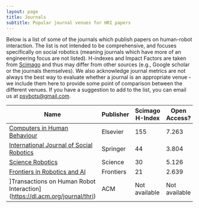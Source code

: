 ```yaml
---
layout: page
title: Journals
subtitle: Popular journal venues for HRI papers
---
```

Below is a list of some of the journals which publish papers on human-robot interaction. The list is not intended to be comprehensive, and focuses specifically on social robotics (meaning journals which have more of an engineering focus are not listed). H-indexes and Impact Factors are taken from [Scimago](https://www.scimagojr.com/) and thus may differ from other sources (e.g., Google scholar or the journals themselves). We also acknowledge journal metrics are not always the best way to evaluate whether a journal is an appropriate venue - we include them here to provide some point of comparison between the different venues. If you have a suggestion to add to the list, you can email us at psybots@gmail.com.

| **Name**                                 | **Publisher**  | **Scimago H-Index** | **Open Access?** |
|------------------------------------------|-----------|-----------------|--------------------------------------|
| [Computers in Human Behaviour](https://www.journals.elsevier.com/computers-in-human-behavior)             | Elsevier  | 155             | 7.263    | Yes - with fee        |
| [International Journal of Social Robotics](https://www.springer.com/journal/12369)    | Springer  | 44              | 3.804                        | Yes - with fee        |
| [Science Robotics](https://robotics.sciencemag.org/ )                             | Science   | 30              | 5.126                            | No                    |
| [Frontiers in Robotics and AI](https://www.frontiersin.org/journals/robotics-and-ai)             | Frontiers | 21              | 2.639             | Yes - with fee        |
| ]Transactions on Human Robot Interaction](https://dl.acm.org/journal/thri)    | ACM       | Not available   | Not available |                      | Yes - free until 2022 |
